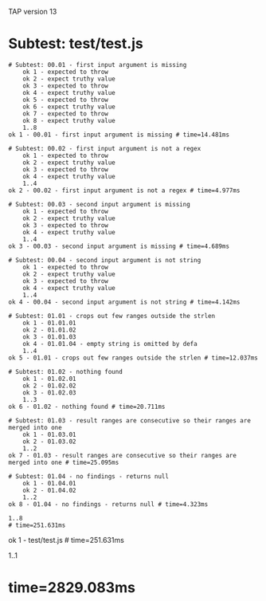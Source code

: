 TAP version 13
# Subtest: test/test.js
    # Subtest: 00.01 - first input argument is missing
        ok 1 - expected to throw
        ok 2 - expect truthy value
        ok 3 - expected to throw
        ok 4 - expect truthy value
        ok 5 - expected to throw
        ok 6 - expect truthy value
        ok 7 - expected to throw
        ok 8 - expect truthy value
        1..8
    ok 1 - 00.01 - first input argument is missing # time=14.481ms
    
    # Subtest: 00.02 - first input argument is not a regex
        ok 1 - expected to throw
        ok 2 - expect truthy value
        ok 3 - expected to throw
        ok 4 - expect truthy value
        1..4
    ok 2 - 00.02 - first input argument is not a regex # time=4.977ms
    
    # Subtest: 00.03 - second input argument is missing
        ok 1 - expected to throw
        ok 2 - expect truthy value
        ok 3 - expected to throw
        ok 4 - expect truthy value
        1..4
    ok 3 - 00.03 - second input argument is missing # time=4.689ms
    
    # Subtest: 00.04 - second input argument is not string
        ok 1 - expected to throw
        ok 2 - expect truthy value
        ok 3 - expected to throw
        ok 4 - expect truthy value
        1..4
    ok 4 - 00.04 - second input argument is not string # time=4.142ms
    
    # Subtest: 01.01 - crops out few ranges outside the strlen
        ok 1 - 01.01.01
        ok 2 - 01.01.02
        ok 3 - 01.01.03
        ok 4 - 01.01.04 - empty string is omitted by defa
        1..4
    ok 5 - 01.01 - crops out few ranges outside the strlen # time=12.037ms
    
    # Subtest: 01.02 - nothing found
        ok 1 - 01.02.01
        ok 2 - 01.02.02
        ok 3 - 01.02.03
        1..3
    ok 6 - 01.02 - nothing found # time=20.711ms
    
    # Subtest: 01.03 - result ranges are consecutive so their ranges are merged into one
        ok 1 - 01.03.01
        ok 2 - 01.03.02
        1..2
    ok 7 - 01.03 - result ranges are consecutive so their ranges are merged into one # time=25.095ms
    
    # Subtest: 01.04 - no findings - returns null
        ok 1 - 01.04.01
        ok 2 - 01.04.02
        1..2
    ok 8 - 01.04 - no findings - returns null # time=4.323ms
    
    1..8
    # time=251.631ms
ok 1 - test/test.js # time=251.631ms

1..1
# time=2829.083ms

